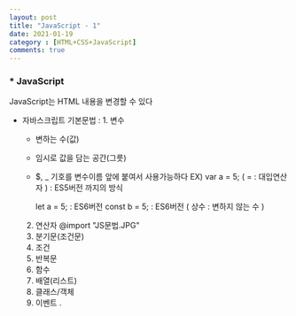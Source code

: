 ```yaml
---
layout: post
title: "JavaScript - 1"
date: 2021-01-19
category : [HTML+CSS+JavaScript]
comments: true
---
```


### * JavaScript
JavaScript는 HTML 내용을 변경할 수 있다
 - 자바스크립트 기본문법
  : 1. 변수
     - 변하는 수(값)
     - 임시로 값을 담는 공간(그릇)
     - $, _ 기호를 변수이름 앞에 붙여서 사용가능하다
     EX) var a = 5; ( = : 대입연산자 ) : ES5버전 까지의 방식

         let a = 5; : ES6버전
         const b = 5; : ES6버전 ( 상수 : 변하지 않는 수 )

    2. 연산자
    @import "JS문법.JPG"
    3. 분기문(조건문)
    4. 조건
    5. 반복문
    6. 함수
    7. 배열(리스트)
    8. 클래스/객체
    9. 이벤트  .
